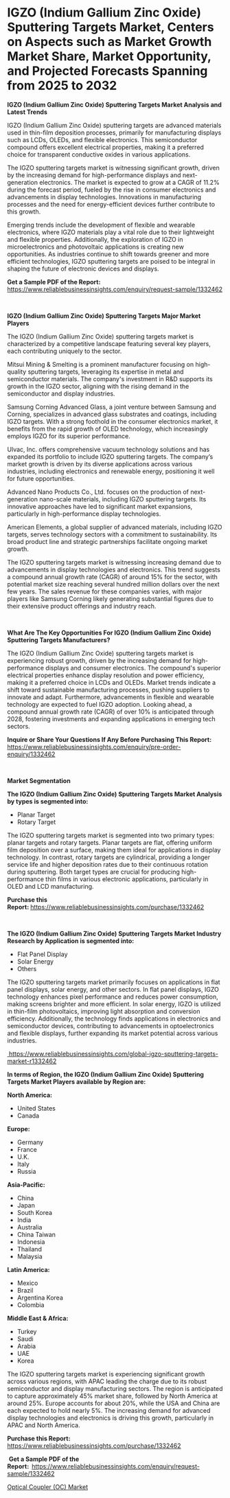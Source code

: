 <p><h1>IGZO (Indium Gallium Zinc Oxide) Sputtering Targets Market, Centers on Aspects such as Market Growth Market Share, Market Opportunity, and Projected Forecasts Spanning from 2025 to 2032</h1></p><p><strong>IGZO (Indium Gallium Zinc Oxide) Sputtering Targets Market Analysis and Latest Trends</strong></p>
<p><p>IGZO (Indium Gallium Zinc Oxide) sputtering targets are advanced materials used in thin-film deposition processes, primarily for manufacturing displays such as LCDs, OLEDs, and flexible electronics. This semiconductor compound offers excellent electrical properties, making it a preferred choice for transparent conductive oxides in various applications.</p><p>The IGZO sputtering targets market is witnessing significant growth, driven by the increasing demand for high-performance displays and next-generation electronics. The market is expected to grow at a CAGR of 11.2% during the forecast period, fueled by the rise in consumer electronics and advancements in display technologies. Innovations in manufacturing processes and the need for energy-efficient devices further contribute to this growth.</p><p>Emerging trends include the development of flexible and wearable electronics, where IGZO materials play a vital role due to their lightweight and flexible properties. Additionally, the exploration of IGZO in microelectronics and photovoltaic applications is creating new opportunities. As industries continue to shift towards greener and more efficient technologies, IGZO sputtering targets are poised to be integral in shaping the future of electronic devices and displays.</p></p>
<p><strong>Get a Sample PDF of the Report:&nbsp;</strong> <a href="https://www.reliablebusinessinsights.com/enquiry/request-sample/1332462?utm_campaign=2298&utm_medium=2&utm_source=Github&utm_content=ia&utm_term=06042025&utm_id=igzo-indium-gallium-zinc-oxide-sputtering-targets">https://www.reliablebusinessinsights.com/enquiry/request-sample/1332462</a></p>
<p>&nbsp;</p>
<p><strong>IGZO (Indium Gallium Zinc Oxide) Sputtering Targets Major Market Players</strong></p>
<p><p>The IGZO (Indium Gallium Zinc Oxide) sputtering targets market is characterized by a competitive landscape featuring several key players, each contributing uniquely to the sector. </p><p>Mitsui Mining & Smelting is a prominent manufacturer focusing on high-quality sputtering targets, leveraging its expertise in metal and semiconductor materials. The company's investment in R&D supports its growth in the IGZO sector, aligning with the rising demand in the semiconductor and display industries.</p><p>Samsung Corning Advanced Glass, a joint venture between Samsung and Corning, specializes in advanced glass substrates and coatings, including IGZO targets. With a strong foothold in the consumer electronics market, it benefits from the rapid growth of OLED technology, which increasingly employs IGZO for its superior performance.</p><p>Ulvac, Inc. offers comprehensive vacuum technology solutions and has expanded its portfolio to include IGZO sputtering targets. The company’s market growth is driven by its diverse applications across various industries, including electronics and renewable energy, positioning it well for future opportunities.</p><p>Advanced Nano Products Co., Ltd. focuses on the production of next-generation nano-scale materials, including IGZO sputtering targets. Its innovative approaches have led to significant market expansions, particularly in high-performance display technologies.</p><p>American Elements, a global supplier of advanced materials, including IGZO targets, serves technology sectors with a commitment to sustainability. Its broad product line and strategic partnerships facilitate ongoing market growth.</p><p>The IGZO sputtering targets market is witnessing increasing demand due to advancements in display technologies and electronics. This trend suggests a compound annual growth rate (CAGR) of around 15% for the sector, with potential market size reaching several hundred million dollars over the next few years. The sales revenue for these companies varies, with major players like Samsung Corning likely generating substantial figures due to their extensive product offerings and industry reach.</p></p>
<p>&nbsp;</p>
<p><strong>What Are The Key Opportunities For IGZO (Indium Gallium Zinc Oxide) Sputtering Targets Manufacturers?</strong></p>
<p><p>The IGZO (Indium Gallium Zinc Oxide) sputtering targets market is experiencing robust growth, driven by the increasing demand for high-performance displays and consumer electronics. The compound's superior electrical properties enhance display resolution and power efficiency, making it a preferred choice in LCDs and OLEDs. Market trends indicate a shift toward sustainable manufacturing processes, pushing suppliers to innovate and adapt. Furthermore, advancements in flexible and wearable technology are expected to fuel IGZO adoption. Looking ahead, a compound annual growth rate (CAGR) of over 10% is anticipated through 2028, fostering investments and expanding applications in emerging tech sectors.</p></p>
<p><strong>Inquire or Share Your Questions If Any Before Purchasing This Report:</strong> <a href="https://www.reliablebusinessinsights.com/enquiry/pre-order-enquiry/1332462?utm_campaign=2298&utm_medium=2&utm_source=Github&utm_content=ia&utm_term=06042025&utm_id=igzo-indium-gallium-zinc-oxide-sputtering-targets">https://www.reliablebusinessinsights.com/enquiry/pre-order-enquiry/1332462</a></p>
<p>&nbsp;</p>
<p><strong>Market Segmentation</strong></p>
<p><strong>The IGZO (Indium Gallium Zinc Oxide) Sputtering Targets Market Analysis by types is segmented into:</strong></p>
<p><ul><li>Planar Target</li><li>Rotary Target</li></ul></p>
<p><p>The IGZO sputtering targets market is segmented into two primary types: planar targets and rotary targets. Planar targets are flat, offering uniform film deposition over a surface, making them ideal for applications in display technology. In contrast, rotary targets are cylindrical, providing a longer service life and higher deposition rates due to their continuous rotation during sputtering. Both target types are crucial for producing high-performance thin films in various electronic applications, particularly in OLED and LCD manufacturing.</p></p>
<p><strong>Purchase this Report:&nbsp;</strong><a href="https://www.reliablebusinessinsights.com/purchase/1332462?utm_campaign=2298&utm_medium=2&utm_source=Github&utm_content=ia&utm_term=06042025&utm_id=igzo-indium-gallium-zinc-oxide-sputtering-targets">https://www.reliablebusinessinsights.com/purchase/1332462</a></p>
<p>&nbsp;</p>
<p><strong>The IGZO (Indium Gallium Zinc Oxide) Sputtering Targets Market Industry Research by Application is segmented into:</strong></p>
<p><ul><li>Flat Panel Display</li><li>Solar Energy</li><li>Others</li></ul></p>
<p><p>The IGZO sputtering targets market primarily focuses on applications in flat panel displays, solar energy, and other sectors. In flat panel displays, IGZO technology enhances pixel performance and reduces power consumption, making screens brighter and more efficient. In solar energy, IGZO is utilized in thin-film photovoltaics, improving light absorption and conversion efficiency. Additionally, the technology finds applications in electronics and semiconductor devices, contributing to advancements in optoelectronics and flexible displays, further expanding its market potential across various industries.</p></p>
<p><a href="https://www.reliablebusinessinsights.com/global-igzo-sputtering-targets-market-r1332462?utm_campaign=2298&utm_medium=2&utm_source=Github&utm_content=ia&utm_term=06042025&utm_id=igzo-indium-gallium-zinc-oxide-sputtering-targets">&nbsp;https://www.reliablebusinessinsights.com/global-igzo-sputtering-targets-market-r1332462</a></p>
<p><strong>In terms of Region, the IGZO (Indium Gallium Zinc Oxide) Sputtering Targets Market Players available by Region are:</strong></p>
<p>
    <p> <strong> North America: </strong>
        <ul>
            <li>United States</li>
            <li>Canada</li>
        </ul>
        </p> 
    <p> <strong> Europe: </strong>
        <ul>
            <li>Germany</li>
            <li>France</li>
            <li>U.K.</li>
            <li>Italy</li>
            <li>Russia</li>
        </ul>
        </p> 
    <p> <strong> Asia-Pacific: </strong>
        <ul>
            <li>China</li>
            <li>Japan</li>
            <li>South Korea</li>
            <li>India</li>
            <li>Australia</li>
            <li>China Taiwan</li>
            <li>Indonesia</li>
            <li>Thailand</li>
            <li>Malaysia</li>
        </ul>
        </p> 
    <p> <strong> Latin America: </strong>
        <ul>
            <li>Mexico</li>
            <li>Brazil</li>
            <li>Argentina Korea</li>
            <li>Colombia</li>
        </ul>
        </p> 
    <p> <strong> Middle East & Africa: </strong>
        <ul>
            <li>Turkey</li>
            <li>Saudi</li>
            <li>Arabia</li>
            <li>UAE</li>
            <li>Korea</li>
        </ul>
    </p>
    </p>
<p><p>The IGZO sputtering targets market is experiencing significant growth across various regions, with APAC leading the charge due to its robust semiconductor and display manufacturing sectors. The region is anticipated to capture approximately 45% market share, followed by North America at around 25%. Europe accounts for about 20%, while the USA and China are each expected to hold nearly 5%. The increasing demand for advanced display technologies and electronics is driving this growth, particularly in APAC and North America.</p></p>
<p><strong>Purchase this Report: </strong><a href="https://www.reliablebusinessinsights.com/purchase/1332462?utm_campaign=2298&utm_medium=2&utm_source=Github&utm_content=ia&utm_term=06042025&utm_id=igzo-indium-gallium-zinc-oxide-sputtering-targets">https://www.reliablebusinessinsights.com/purchase/1332462</a></p>
<p>&nbsp;<strong>Get a Sample PDF of the Report:&nbsp;&nbsp;</strong><a href="https://www.reliablebusinessinsights.com/enquiry/request-sample/1332462?utm_campaign=2298&utm_medium=2&utm_source=Github&utm_content=ia&utm_term=06042025&utm_id=igzo-indium-gallium-zinc-oxide-sputtering-targets">https://www.reliablebusinessinsights.com/enquiry/request-sample/1332462</a></p>
<p><strong></strong></p>
<p><p><a href="https://github.com/wwwkeltoum/Market-Research-Report-List-5/blob/main/optical-coupler-oc-market.md?utm_campaign=2298&utm_medium=2&utm_source=Github&utm_content=ia&utm_term=06042025&utm_id=igzo-indium-gallium-zinc-oxide-sputtering-targets">Optical Coupler (OC) Market</a></p></p>